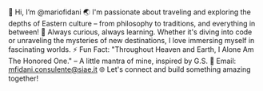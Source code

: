 👋 Hi, I’m @mariofidani
🌏 I'm passionate about traveling and exploring the depths of Eastern culture – from philosophy to traditions, and everything in between!
📘 Always curious, always learning. Whether it's diving into code or unraveling the mysteries of new destinations, I love immersing myself in fascinating worlds.
⚡ Fun Fact: "Throughout Heaven and Earth, I Alone Am The Honored One." – A little mantra of mine, inspired by G.S.
📧 Email: mfidani.consulente@siae.it
🌐 Let's connect and build something amazing together!

<!---
mariofidani/mariofidani is a ✨ special ✨ repository because its `README.md` (this file) appears on your GitHub profile.
You can click the Preview link to take a look at your changes.
--->
